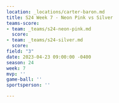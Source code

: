 ```yaml
---
location: _locations/carter-baron.md
title: S24 Week 7 - Neon Pink vs Silver
teams-score:
- team: _teams/s24-neon-pink.md
  score: 
- team: _teams/s24-silver.md
  score: 
field: "3"
date: 2023-04-23 09:00:00 -0400
season: 24
week: 7
mvp: ''
game-ball: ''
sportsperson: ''

---
```

